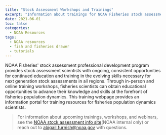 ```yaml
---
title: "Stock Assessment Workshops and Trainings"
excerpt: "Information about trainings for NOAA Fisheries stock assessment scientists"
date: 2021-06-01
toc: false
categories:
  - NOAA Resources
tags:
  - NOAA resources
  - fish and fisheries drawer
  - tutorials
---
```


NOAA Fisheries' stock assessment professional development program provides stock assessment scientists with ongoing, consistent opportunities for continued education and training in the evolving skills necessary for next generation stock assessments in all regions. Through in-person and online training workshops, fisheries scientists can obtain educational opportunities to advance their knowledge and skills at the forefront of fisheries population dynamics. This training webpage provides an information portal for training resources for fisheries population dynamics scientists.

>For information about upcoming trainings, workshops, and webinars, see the [NOAA stock assessment info site](https://sites.google.com/noaa.gov/nmfs-st-stock-assessment/home)(NOAA internal only) or reach out to abigail.furnish@noaa.gov with questions.
